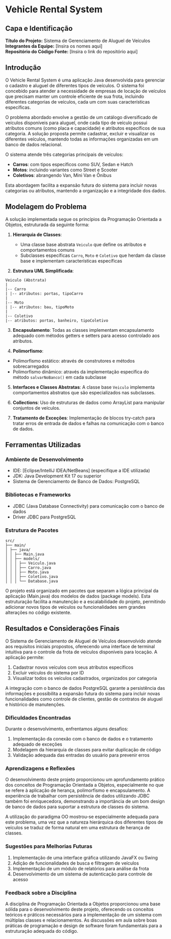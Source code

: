# Vehicle Rental System

## Capa e Identificação

**Título do Projeto:** Sistema de Gerenciamento de Aluguel de Veículos  
**Integrantes da Equipe:** [Insira os nomes aqui]  
**Repositório do Código Fonte:** [Insira o link do repositório aqui]  

## Introdução

O Vehicle Rental System é uma aplicação Java desenvolvida para gerenciar o cadastro e aluguel de diferentes tipos de veículos. O sistema foi concebido para atender a necessidade de empresas de locação de veículos que precisam manter um controle eficiente de sua frota, incluindo diferentes categorias de veículos, cada um com suas características específicas.

O problema abordado envolve a gestão de um catálogo diversificado de veículos disponíveis para aluguel, onde cada tipo de veículo possui atributos comuns (como placa e capacidade) e atributos específicos de sua categoria. A solução proposta permite cadastrar, excluir e visualizar os diferentes veículos, mantendo todas as informações organizadas em um banco de dados relacional.

O sistema atende três categorias principais de veículos:
- **Carros**: com tipos específicos como SUV, Sedan e Hatch
- **Motos**: incluindo variantes como Street e Scooter
- **Coletivos**: abrangendo Van, Mini Van e Ônibus

Esta abordagem facilita a expansão futura do sistema para incluir novas categorias ou atributos, mantendo a organização e a integridade dos dados.

## Modelagem do Problema

A solução implementada segue os princípios da Programação Orientada a Objetos, estruturada da seguinte forma:

1. **Hierarquia de Classes**:
   - Uma classe base abstrata `Veiculo` que define os atributos e comportamentos comuns
   - Subclasses específicas `Carro`, `Moto` e `Coletivo` que herdam da classe base e implementam características específicas

2. **Estrutura UML Simplificada**:
```
Veiculo (Abstrata)
|
|-- Carro
| |-- atributos: portas, tipoCarro
|
|-- Moto
| |-- atributos: bau, tipoMoto
|
|-- Coletivo
|-- atributos: portas, banheiro, tipoColetivo
```

3. **Encapsulamento**: Todas as classes implementam encapsulamento adequado com métodos getters e setters para acesso controlado aos atributos.

4. **Polimorfismo**: 
- Polimorfismo estático: através de construtores e métodos sobrecarregados
- Polimorfismo dinâmico: através da implementação específica do método `salvarNoBanco()` em cada subclasse

5. **Interfaces e Classes Abstratas**: A classe base `Veiculo` implementa comportamentos abstratos que são especializados nas subclasses.

6. **Collections**: Uso de estruturas de dados como ArrayList para manipular conjuntos de veículos.

7. **Tratamento de Exceções**: Implementação de blocos try-catch para tratar erros de entrada de dados e falhas na comunicação com o banco de dados.

## Ferramentas Utilizadas

### Ambiente de Desenvolvimento
- IDE: [Eclipse/IntelliJ IDEA/NetBeans] (especifique a IDE utilizada)
- JDK: Java Development Kit 17 ou superior
- Sistema de Gerenciamento de Banco de Dados: PostgreSQL

### Bibliotecas e Frameworks
- JDBC (Java Database Connectivity) para comunicação com o banco de dados
- Driver JDBC para PostgreSQL

### Estrutura de Pacotes
```
src/
├── main/
│ ├── java/
│ │ ├── Main.java
│ │ ├── models/
│ │ │ ├── Veiculo.java
│ │ │ ├── Carro.java
│ │ │ ├── Moto.java
│ │ │ ├── Coletivo.java
│ │ │ └── Database.java
```

O projeto está organizado em pacotes que separam a lógica principal da aplicação (Main.java) dos modelos de dados (package models). Esta estruturação facilita a manutenção e a escalabilidade do projeto, permitindo adicionar novos tipos de veículos ou funcionalidades sem grandes alterações no código existente.

## Resultados e Considerações Finais

O Sistema de Gerenciamento de Aluguel de Veículos desenvolvido atende aos requisitos iniciais propostos, oferecendo uma interface de terminal intuitiva para o controle da frota de veículos disponíveis para locação. A aplicação permite:

1. Cadastrar novos veículos com seus atributos específicos
2. Excluir veículos do sistema por ID
3. Visualizar todos os veículos cadastrados, organizados por categoria

A integração com o banco de dados PostgreSQL garante a persistência das informações e possibilita a expansão futura do sistema para incluir novas funcionalidades como controle de clientes, gestão de contratos de aluguel e histórico de manutenções.

### Dificuldades Encontradas

Durante o desenvolvimento, enfrentamos alguns desafios:

1. Implementação da conexão com o banco de dados e o tratamento adequado de exceções
2. Modelagem da hierarquia de classes para evitar duplicação de código
3. Validação adequada das entradas do usuário para prevenir erros

### Aprendizagens e Reflexões

O desenvolvimento deste projeto proporcionou um aprofundamento prático dos conceitos de Programação Orientada a Objetos, especialmente no que se refere à aplicação de herança, polimorfismo e encapsulamento. A experiência de trabalhar com persistência de dados utilizando JDBC também foi enriquecedora, demonstrando a importância de um bom design de banco de dados para suportar a estrutura de classes do sistema.

A utilização do paradigma OO mostrou-se especialmente adequada para este problema, uma vez que a natureza hierárquica dos diferentes tipos de veículos se traduz de forma natural em uma estrutura de herança de classes.

### Sugestões para Melhorias Futuras

1. Implementação de uma interface gráfica utilizando JavaFX ou Swing
2. Adição de funcionalidades de busca e filtragem de veículos
3. Implementação de um módulo de relatórios para análise da frota
4. Desenvolvimento de um sistema de autenticação para controle de acesso

### Feedback sobre a Disciplina

A disciplina de Programação Orientada a Objetos proporcionou uma base sólida para o desenvolvimento deste projeto, oferecendo os conceitos teóricos e práticos necessários para a implementação de um sistema com múltiplas classes e relacionamentos. As discussões em aula sobre boas práticas de programação e design de software foram fundamentais para a estruturação adequada do código.
